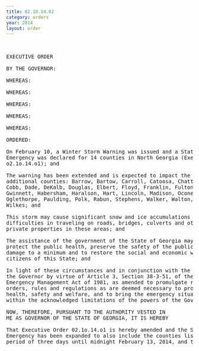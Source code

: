 ```yaml
---
title: 02.10.14.02
category: orders
year: 2014
layout: order
---
```


<pre> 

EXECUTIVE ORDER

BY THE GOVERNOR:

WHEREAS:

WHEREAS:

WHEREAS:

WHEREAS:

WHEREAS:

ORDERED:

On February 10, a Winter Storm Warning was issued and a State of
Emergency was declared for 14 counties in North Georgia (Executive Order
o2.1o.14.o1); and

The warning has been extended and is expected to impact the following
additional counties: Barrow, Bartow, Carroll, Catoosa, Chattooga, Clarke,
Cobb, Dade, DeKalb, Douglas, Elbert, Floyd, Franklin, Fulton, Gordon,
Gwinnett, Habersham, Haralson, Hart, Lincoln, Madison, Oconee,
Oglethorpe, Paulding, Polk, Rabun, Stephens, Walker, Walton, Whitfield and
Wilkes; and

This storm may cause significant snow and ice accumulations creating major
difficulties in traveling on roads, bridges, culverts and other public and
private properties in these areas; and

The assistance of the government of the State of Georgia may be necessary to
protect the public health, preserve the safety of the public, keep property
damage to a minimum and to restore the social and economic welfare of the
citizens of this State; and

In light of these circumstances and in conjunction with the authority vested in
the Governor by virtue of Article 3, Section 38-3-51, of the Georgia
Emergency Management Act of 1981, as amended to promulgate reasonable
orders, rules and regulations as are deemed necessary to protect public
health, safety and welfare, and to bring the emergency situation under control
within the acknowledged limitations of the powers of the Governor:

NOW, THEREFORE, PURSUANT TO THE AUTHORITY VESTED IN
ME AS GOVERNOR OF THE STATE OF GEORGIA, IT IS HEREBY

That Executive Order 02.1o.14.o1 is hereby amended and the State of
Emergency has been expanded to also include the counties listed above for a
period of three days until midnight February 13, 2014, and that personnel and

</pre>
